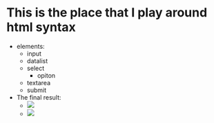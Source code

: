 # This is the place that I play around html syntax
- elements:
	- input
	- datalist
	- select
		- opiton
	- textarea
	- submit
- The final result:
	- ![](https://i.imgur.com/sTFmll0.png)
	- ![](https://i.imgur.com/b5Qc1j5.png)
